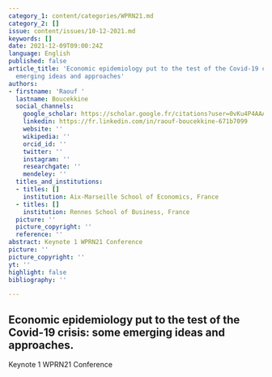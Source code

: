 ```yaml
---
category_1: content/categories/WPRN21.md
category_2: []
issue: content/issues/10-12-2021.md
keywords: []
date: 2021-12-09T09:00:24Z
language: English
published: false
article_title: 'Economic epidemiology put to the test of the Covid-19 crisis: some
  emerging ideas and approaches'
authors:
- firstname: 'Raouf '
  lastname: Boucekkine
  social_channels:
    google_scholar: https://scholar.google.fr/citations?user=0vKu4P4AAAAJ&hl=fr
    linkedin: https://fr.linkedin.com/in/raouf-boucekkine-671b7099
    website: ''
    wikipedia: ''
    orcid_id: ''
    twitter: ''
    instagram: ''
    researchgate: ''
    mendeley: ''
  titles_and_institutions:
  - titles: []
    institution: Aix-Marseille School of Economics, France
  - titles: []
    institution: Rennes School of Business, France
  picture: ''
  picture_copyright: ''
  reference: ''
abstract: Keynote 1 WPRN21 Conference
picture: ''
picture_copyright: ''
yt: ''
highlight: false
bibliography: ''

---
```

## Economic epidemiology put to the test of the Covid-19 crisis: some emerging ideas and approaches.

Keynote 1 WPRN21 Conference

<Youtube yt="xxxxxx" caption ="Keynote 1"></Youtube>
